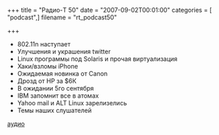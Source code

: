 +++
title = "Радио-T 50"
date = "2007-09-02T00:01:00"
categories = [ "podcast",]
filename = "rt_podcast50"

+++

- 802.11n наступает
- Улучшения и украшения twitter
- Linux программы под Solaris и прочая виртуализация
- Хаки/взломы iPhone
- Ожидаемая новинка от Canon
- Дрозд от HP за $6К
- В ожидании 5го сентября
- IBM запомнит все в атомах
- Yahoo mail и ALT Linux зарелизелись
- Темы наших слушателей

[аудио](https://cdn.radio-t.com/rt_podcast50.mp3)
<audio src="https://cdn.radio-t.com/rt_podcast50.mp3" preload="none"></audio>
